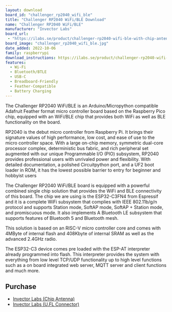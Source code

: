 ```yaml
---
layout: download
board_id: "challenger_rp2040_wifi_ble"
title: "Challenger RP2040 WiFi/BLE Download"
name: "Challenger RP2040 WiFi/BLE"
manufacturer: "Invector Labs"
board_url:
 - "https://ilabs.se/product/challenger-rp2040-wifi-ble-with-chip-antenna/"
board_image: "challenger_rp2040_wifi_ble.jpg"
date_added: 2022-10-06
family: raspberrypi
download_instructions: https://ilabs.se/product/challenger-rp2040-wifi-ble-with-chip-antenna/#tab-getting-started
features:
  - Wi-Fi
  - Bluetooth/BTLE
  - USB-C
  - Breadboard-Friendly
  - Feather-Compatible
  - Battery Charging
---
```


The Challenger RP2040 WiFi/BLE is an Arduino/Micropython compatible Adafruit Feather format micro controller board based on the Raspberry Pico chip, equipped with an WiFi/BLE chip that provides both WiFi as well as BLE functionality on the board.

RP2040 is the debut micro controller from Raspberry Pi. It brings their signature values of high performance, low cost, and ease of use to the micro controller space. With a large on-chip memory, symmetric dual-core processor complex, deterministic bus fabric, and rich peripheral set augmented with our unique Programmable I/O (PIO) subsystem, RP2040 provides professional users with unrivaled power and flexibility. With detailed documentation, a polished Circuitpython port, and a UF2 boot loader in ROM, it has the lowest possible barrier to entry for beginner and hobbyist users

The Challenger RP2040 WiFi/BLE board is equipped with a powerful combined single chip solution that provides the WiFi and BLE connectivity of this board. The chip we are using is the ESP32-C3FN4 from Espressif and it is a complete WiFi subsystem that complies with IEEE 802.11b/g/n protocol and supports Station mode, SoftAP mode, SoftAP + Station mode, and promiscuous mode. It also implements A Bluetooth LE subsystem that supports features of Bluetooth 5 and Bluetooth mesh.

This solution is based on an RISC-V micro controller core and comes with 4MByte of internal flash and 408Kbyte of internal SRAM as well as the advanced 2.4GHz radio.

The ESP32-C3 device comes pre loaded with the ESP-AT interpreter already programmed into flash. This interpreter provides the system with everything from low level TCP/UDP functionality up to high level functions such as a on board integrated web server, MQTT server and client functions and much more.

## Purchase

* [Invector Labs (Chip Antenna)](https://ilabs.se/product/challenger-rp2040-wifi-ble-with-chip-antenna/)
* [Invector Labs (U.FL Connector)](https://ilabs.se/product/challenger-rp2040-wifi-ble-with-u-fl-connector/)

